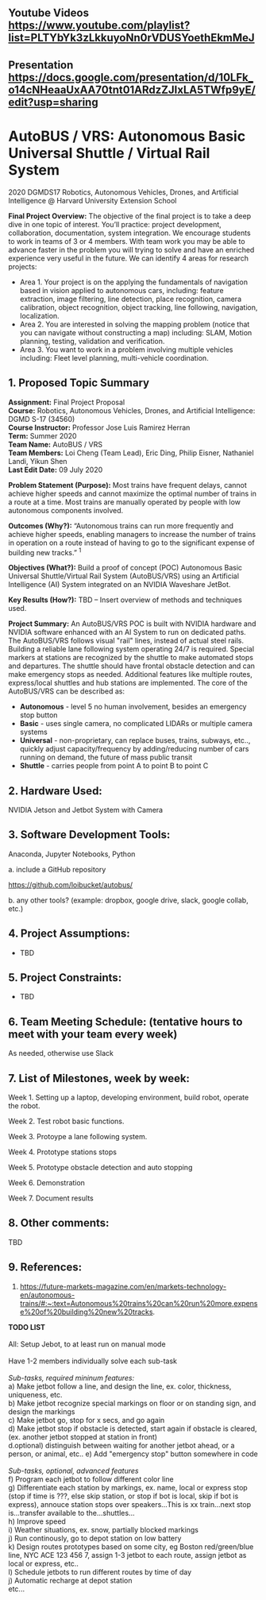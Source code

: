 Youtube Videos \
https://www.youtube.com/playlist?list=PLTYbYk3zLkkuyoNn0rVDUSYoethEkmMeJ
-----

Presentation \
https://docs.google.com/presentation/d/10LFk_o14cNHeaaUxAA70tnt01ARdzZJIxLA5TWfp9yE/edit?usp=sharing
---

# AutoBUS / VRS: Autonomous Basic Universal Shuttle / Virtual Rail System
2020 DGMDS17 Robotics, Autonomous Vehicles, Drones, and Artificial Intelligence @ Harvard University Extension School

**Final Project Overview:** The objective of the final project is to take a deep dive in one topic of interest. You’ll practice: project development, collaboration, documentation, system integration. We encourage students to work in teams of 3 or 4 members. With team work you may be able to advance faster in the problem you will trying to solve and have an enriched experience very useful in the future. We can identify 4 areas for research projects:
- Area 1. Your project is on the applying the fundamentals of navigation based in vision applied to autonomous cars, including: feature extraction, image filtering, line detection, place recognition, camera calibration, object recognition, object tracking, line following, navigation, localization.
- Area 2. You are interested in solving the mapping problem (notice that you can navigate without constructing a map) including: SLAM, Motion planning, testing, validation and verification.
- Area 3. You want to work in a problem involving multiple vehicles including: Fleet level planning, multi-vehicle coordination.

## 1. Proposed Topic Summary

**Assignment:** Final Project Proposal \
**Course:** Robotics, Autonomous Vehicles, Drones, and Artificial Intelligence: DGMD S-17 (34560) \
**Course Instructor:** Professor Jose Luis Ramirez Herran \
**Term:** Summer 2020 \
**Team Name:** AutoBUS / VRS \
**Team Members:** Loi Cheng (Team Lead), Eric Ding, Philip Eisner, Nathaniel Landi, Yikun Shen \
**Last Edit Date:** 09 July 2020

**Problem Statement (Purpose):** Most trains have frequent delays, cannot achieve higher speeds and cannot maximize the optimal number of trains in a route at a time. Most trains are manually operated by people with low autonomous components involved.

**Outcomes (Why?):** “Autonomous trains can run more frequently and achieve higher speeds, enabling managers to increase the number of trains in operation on a route instead of having to go to the significant expense of building new tracks.” <sup>1</sup>

**Objectives (What?):** Build a proof of concept (POC) Autonomous Basic Universal Shuttle/Virtual Rail System (AutoBUS/VRS) using an Artificial Intelligence (AI) System integrated on an NVIDIA Waveshare JetBot.

**Key Results (How?):** TBD – Insert overview of methods and techniques used.

**Project Summary:** An AutoBUS/VRS POC is built with NVIDIA hardware and NVIDIA software enhanced with an AI System to run on dedicated paths. The AutoBUS/VRS follows visual "rail" lines, instead of actual steel rails. Building a reliable lane following system operating 24/7 is required. Special markers at stations are recognized by the shuttle to make automated stops and departures. The shuttle should have frontal obstacle detection and can make emergency stops as needed. Additional features like multiple routes, express/local shuttles and hub stations are implemented. The core of the AutoBUS/VRS can be described as:

- **Autonomous** - level 5 no human involvement, besides an emergency stop button 
- **Basic** - uses single camera, no complicated LIDARs or multiple camera systems 
- **Universal** - non-proprietary, can replace buses, trains, subways, etc.., quickly adjust capacity/frequency by adding/reducing number of cars running on demand, the future of mass public transit 
- **Shuttle** - carries people from point A to point B to point C

## 2. Hardware Used:

NVIDIA Jetson and Jetbot System with Camera

## 3. Software Development Tools:

Anaconda, Jupyter Notebooks, Python

a. include a GitHub repository

https://github.com/loibucket/autobus/

b. any other tools? (example: dropbox, google drive, slack, google collab, etc.)

## 4. Project Assumptions:
- TBD

## 5. Project Constraints:
- TBD

## 6. Team Meeting Schedule: (tentative hours to meet with your team every week)

As needed, otherwise use Slack

## 7. List of Milestones, week by week:

Week 1. Setting up a laptop, developing environment, build robot, operate the robot.

Week 2. Test robot basic functions.

Week 3. Protoype a lane following system.

Week 4. Prototype stations stops

Week 5. Prototype obstacle detection and auto stopping

Week 6. Demonstration

Week 7. Document results

## 8. Other comments:

TBD

## 9. References:

1. https://future-markets-magazine.com/en/markets-technology-en/autonomous-trains/#:~:text=Autonomous%20trains%20can%20run%20more,expense%20of%20building%20new%20tracks.

**TODO LIST**\
\
All: Setup Jebot, to at least run on manual mode\
\
Have 1-2 members individually solve each sub-task\
\
*Sub-tasks, required mininum features:*\
a) Make jetbot follow a line, and design the line, ex. color, thickness, uniqueness, etc.\
b) Make jetbot recognize special markings on floor or on standing sign, and design the markings\
c) Make jetbot go, stop for x secs, and go again\
d) Make jetbot stop if obstacle is detected, start again if obstacle is cleared, (ex. another jetbot stopped at station in front)\
d.optional) distinguish between waiting for another jetbot ahead, or a person, or animal, etc..
e) Add "emergency stop" button somewhere in code\
\
*Sub-tasks, optional, advanced features*\
f) Program each jetbot to follow different color line\
g) Differentiate each station by markings, ex. name, local or express stop (stop if time is ???, else skip station, or stop if bot is local, skip if bot is express), annouce station stops over speakers...This is xx train...next stop is...transfer available to the...shuttles...\
h) Improve speed\
i) Weather situations, ex. snow, partially blocked markings\
j) Run continously, go to depot station on low battery\
k) Design routes prototypes based on some city, eg Boston red/green/blue line, NYC ACE 123 456 7, assign 1-3 jetbot to each route, assign jetbot as local or express, etc..\
l) Schedule jetbots to run different routes by time of day\
j) Automatic recharge at depot station\
etc...
